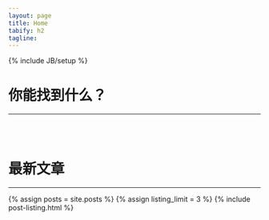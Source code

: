 ```yaml
---
layout: page
title: Home
tabify: h2
tagline: 
---
```

{% include JB/setup %}


# 你能找到什么？
---



<br />
<br />

# 最新文章
---
<!--- ALTERNATIVE TO SHOW POSTS
{% for post in site.posts %}
    <li><span>{{ post.date | date_to_string }}</span>  : <a href="{{ BASE_PATH }}{{ post.url }}">{{ post.title }}</a></li>
  {% endfor %}
-->

{% assign posts = site.posts %}
{% assign listing_limit = 3 %}
{% include post-listing.html %}



